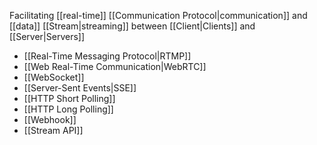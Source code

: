 Facilitating [[real-time]] [[Communication Protocol|communication]] and [[data]] [[Stream|streaming]] between [[Client|Clients]] and [[Server|Servers]]

- [[Real-Time Messaging Protocol|RTMP]]
- [[Web Real-Time Communication|WebRTC]]
- [[WebSocket]]
- [[Server-Sent Events|SSE]]
- [[HTTP Short Polling]]
- [[HTTP Long Polling]]
- [[Webhook]]
- [[Stream API]]

